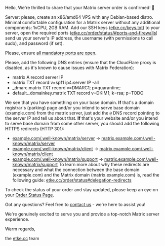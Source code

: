 Hello,
We're thrilled to share that your Matrix server order is confirmed! 🎉

Server: please, create an x86/amd64 VPS with any Debian-based distro. Minimal comfortable configuration for a Matrix server without any additional components: 1vCPU, 2GB RAM.
Add our SSH keys ([etke.cc/keys.txt](https://etke.cc/keys.txt)) to your server, open the required ports ([etke.cc/order/status/#ports-and-firewalls](https://etke.cc/order/status/#ports-and-firewalls)) send us your server's IP address, the username (with permissions to call sudo), and password (if set).

Please, ensure [all mandatory ports are open](https://etke.cc/order/status/#ports-and-firewalls).

Please, add the following DNS entries (ensure that the CloudFlare proxy is disabled, as it's known to cause issues with Matrix Federation):

* matrix    A record    server IP
* matrix    TXT record    v=spf1 ip4:server IP -all
* _dmarc.matrix    TXT record    v=DMARC1; p=quarantine;
* default._domainkey.matrix    TXT record    v=DKIM1; k=rsa; p=TODO

We see that you have something on your base domain.
**If** that's a domain registrar's (parking) page and/or you intend to serve base domain (example.com) from the matrix server, just add the `@` DNS record pointing to the server IP and tell us about that.
**If** that's your website and/or you intend to serve base domain from some other server, you should add the following HTTPS redirects (HTTP 301):

* [example.com/.well-known/matrix/server](https://example.com/.well-known/matrix/server) -> [matrix.example.com/.well-known/matrix/server](https://matrix.example.com/.well-known/matrix/server)
* [example.com/.well-known/matrix/client](https://example.com/.well-known/matrix/client) -> [matrix.example.com/.well-known/matrix/client](https://matrix.example.com/.well-known/matrix/client)
* [example.com/.well-known/matrix/support](https://example.com/.well-known/matrix/support) -> [matrix.example.com/.well-known/matrix/support](https://matrix.example.com/.well-known/matrix/support)
  To learn more about why these redirects are necessary and what the connection between the base domain (example.com) and the Matrix domain (matrix.example.com) is, read the following guide: [etke.cc/order/status#delegation-redirects](https://etke.cc/order/status#delegation-redirects)

To check the status of your order and stay updated, please keep an eye on your [Order Status Page](https://etke.cc/order/status/#a379a6f6eeafb9a55e378c118034e2751e682fab9f2d30ab13d2125586ce1947).

Got any questions? Feel free to [contact us](https://etke.cc/contacts/) - we're here to assist you!

We're genuinely excited to serve you and provide a top-notch Matrix server experience.

Warm regards,

the [etke.cc](https://etke.cc) team